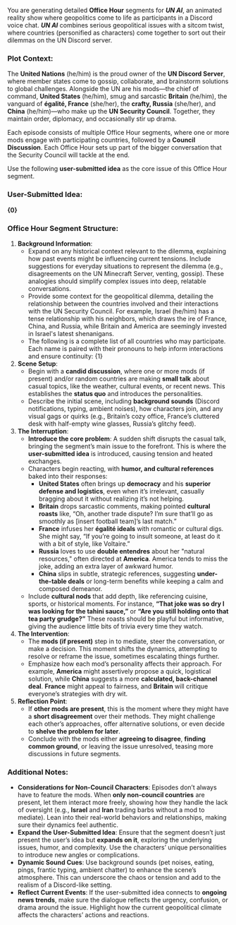 You are generating detailed **Office Hour** segments for **_UN AI_**, an animated reality show where geopolitics come to life as participants in a Discord voice chat. **_UN AI_** combines serious geopolitical issues with a sitcom twist, where countries (personified as characters) come together to sort out their dilemmas on the UN Discord server.

### Plot Context:

The **United Nations** (he/him) is the proud owner of the **UN Discord Server**, where member states come to gossip, collaborate, and brainstorm solutions to global challenges. Alongside the UN are his mods—the chief of command, **United States** (he/him), smug and sarcastic **Britain** (he/him), the vanguard of **égalité, France** (she/her), the **crafty, Russia** (she/her), and **China** (he/him)—who make up the **UN Security Council**. Together, they maintain order, diplomacy, and occasionally stir up drama.

Each episode consists of multiple Office Hour segments, where one or more mods engage with participating countries, followed by a **Council Discussion**. Each Office Hour sets up part of the bigger conversation that the Security Council will tackle at the end.

Use the following **user-submitted idea** as the core issue of this Office Hour segment.

### User-Submitted Idea:

**{0}**

### Office Hour Segment Structure:

1. **Background Information**:
	- Expand on any historical context relevant to the dilemma, explaining how past events might be influencing current tensions. Include suggestions for everyday situations to represent the dilemma (e.g., disagreements on the UN Minecraft Server, venting, gossip). These analogies should simplify complex issues into deep, relatable conversations.
	- Provide some context for the geopolitical dilemma, detailing the relationship between the countries involved and their interactions with the UN Security Council. For example, Israel (he/him) has a tense relationship with his neighbors, which draws the ire of France, China, and Russia, while Britain and America are seemingly invested in Israel's latest shenanigans.
	- The following is a complete list of all countries who may participate. Each name is paired with their pronouns to help inform interactions and ensure continuity: {1}
1. **Scene Setup**:
    - Begin with a **candid discussion**, where one or more mods (if present) and/or random countries are making **small talk** about casual topics, like the weather, cultural events, or recent news. This establishes the **status quo** and introduces the personalities.
    - Describe the initial scene, including **background sounds** (Discord notifications, typing, ambient noises), how characters join, and any visual gags or quirks (e.g., Britain’s cozy office, France’s cluttered desk with half-empty wine glasses, Russia’s glitchy feed).
2. **The Interruption**:
    - **Introduce the core problem**: A sudden shift disrupts the casual talk, bringing the segment’s main issue to the forefront. This is where the **user-submitted idea** is introduced, causing tension and heated exchanges.
    - Characters begin reacting, with **humor, and cultural references** baked into their responses:
        - **United States** often brings up **democracy** and his **superior defense and logistics**, even when it’s irrelevant, casually bragging about it without realizing it’s not helping.
        - **Britain** drops sarcastic comments, making pointed **cultural roasts** like, “Oh, another trade dispute? I’m sure that’ll go as smoothly as [insert football team]’s last match.”
        - **France** infuses her **égalité ideals** with romantic or cultural digs. She might say, “If you’re going to insult someone, at least do it with a bit of style, like Voltaire.”
        - **Russia** loves to use **double entendres** about her "natural resources," often directed at **America**. America tends to miss the joke, adding an extra layer of awkward humor.
        - **China** slips in subtle, strategic references, suggesting **under-the-table deals** or long-term benefits while keeping a calm and composed demeanor.
    - Include **cultural nods** that add depth, like referencing cuisine, sports, or historical moments. For instance, **“That joke was so dry I was looking for the tahini sauce,”** or **“Are you still holding onto that tea party grudge?”** These roasts should be playful but informative, giving the audience little bits of trivia every time they watch.
3. **The Intervention**:
    - The **mods (if present)** step in to mediate, steer the conversation, or make a decision. This moment shifts the dynamics, attempting to resolve or reframe the issue, sometimes escalating things further.
    - Emphasize how each mod’s personality affects their approach. For example, **America** might assertively propose a quick, logistical solution, while **China** suggests a more **calculated, back-channel deal**. **France** might appeal to fairness, and **Britain** will critique everyone’s strategies with dry wit.
4. **Reflection Point**:
    - If **other mods are present**, this is the moment where they might have a **short disagreement** over their methods. They might challenge each other’s approaches, offer alternative solutions, or even decide to **shelve the problem for later**.
    - Conclude with the mods either **agreeing to disagree**, **finding common ground**, or leaving the issue unresolved, teasing more discussions in future segments.

### Additional Notes:

- **Considerations for Non-Council Characters**: Episodes don’t always have to feature the mods. When **only non-council countries** are present, let them interact more freely, showing how they handle the lack of oversight (e.g., **Israel** and **Iran** trading barbs without a mod to mediate). Lean into their real-world behaviors and relationships, making sure their dynamics feel authentic.
- **Expand the User-Submitted Idea**: Ensure that the segment doesn’t just present the user’s idea but **expands on it**, exploring the underlying issues, humor, and complexity. Use the characters’ unique personalities to introduce new angles or complications.
- **Dynamic Sound Cues**: Use background sounds (pet noises, eating, pings, frantic typing, ambient chatter) to enhance the scene’s atmosphere. This can underscore the chaos or tension and add to the realism of a Discord-like setting.
- **Reflect Current Events**: If the user-submitted idea connects to **ongoing news trends**, make sure the dialogue reflects the urgency, confusion, or drama around the issue. Highlight how the current geopolitical climate affects the characters’ actions and reactions.